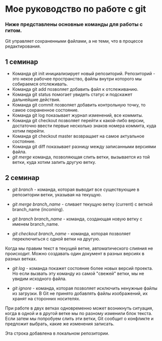 #   Мое руководство по работе с git

### Ниже представлены основные команды для работы с гитом.

Git управляет сохраненными файлами, а не теми, что в процессе редактирования.

## 1 семинар

* Команда git init инициализирует новый репозиторий.
Репозиторий - это некое рабочее пространство, файлы внутри которого мы собираемся отслеживать.
* Команда git add позволяет добавить файл к отслеживанию.
* Команда git status помогает увидеть статус и подскажет дальнейшие действия.
* Команда git commit позволяет добавить контрольную точку, то самое сохраненное состояние.
* Команда git log показывает журнал изменений, все коммиты.
* Команда git checkout позволяет перейти к какой-либо версии, достаточно ввести первые несколько знаков номера коммита, куда хотим перейти.
* Команда git checkout master возвращает на самое актуальное состояние.
* Команда git diff показывает разницу между записанными версиями файла.
* *git merge* команда, позволяющая слить ветки, вызывается из той ветки, куда хотим залить другую ветку.

## 2 семинар

* *git branch* - команда, которая выводит все существующие в репозитории ветки, указывая на текущую.

* *git merge branch_name* - сливает текущую ветку (current) с веткой branch_name (incoming).

* *git branch branch_name* - команда, создающая новую ветку с именем branch_name.

* *git checkout branch_name* - команда, которая позволяет переключиться с одной ветки на другую.

Когда мы правим текст в текущей ветке, автоматического слияния не происходит. Можно создавать один документ в разных версиях в разных ветках.

* *git log* - команда покажет состояние более новых версий проекта. Но если вызвать эту команду из самой "свежей" ветки, мы не увидим исходного файла.

* *git ignore* - команда, которая позволяет исключить ненужные файлы из загрузки. В Git не принято добавлять файлы изображений, их хранят на сторонних носителях.

При работе в двух ветках одновременно может возникнуть ситуация, когда в одной и в другой ветке мы по разному изменили блок текста. Если затем мы попробуем слить эти ветки, Git сообщит о конфликте и предложит выбрать, какие же изменения записать.

Эта строка добавлена в локальном репозитории.
